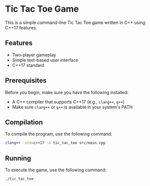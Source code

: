 # Tic Tac Toe Game

This is a simple command-line Tic Tac Toe game written in C++ using C++17 features.

## Features

- Two-player gameplay
- Simple text-based user interface
- C++17 standard

## Prerequisites

Before you begin, make sure you have the following installed:

- A C++ compiler that supports C++17 (e.g., `clang++`, `g++`)
- Make sure `clang++` or `g++` is available in your system's PATH

## Compilation

To compile the program, use the following command:

```bash
clang++ -std=c++17 -o tic_tac_toe src/main.cpp
```

## Running
To execute the game, use the following command:
```bash
./tic_tac_toe
```
